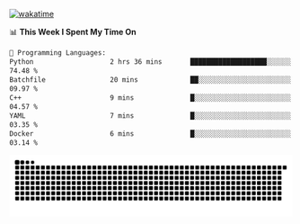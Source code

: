 [![wakatime](https://wakatime.com/badge/user/384f91c6-4eee-411f-8f3b-1b691f58a544.svg)](https://wakatime.com/@384f91c6-4eee-411f-8f3b-1b691f58a544)

<!--START_SECTION:waka-->
📊 **This Week I Spent My Time On** 

```text
💬 Programming Languages: 
Python                   2 hrs 36 mins       ███████████████████░░░░░░   74.48 % 
Batchfile                20 mins             ██░░░░░░░░░░░░░░░░░░░░░░░   09.97 % 
C++                      9 mins              █░░░░░░░░░░░░░░░░░░░░░░░░   04.57 % 
YAML                     7 mins              █░░░░░░░░░░░░░░░░░░░░░░░░   03.35 % 
Docker                   6 mins              █░░░░░░░░░░░░░░░░░░░░░░░░   03.14 % 
```


<!--END_SECTION:waka-->

<picture>
  <source media="(prefers-color-scheme: dark)" srcset="https://raw.githubusercontent.com/fuwx295/fuwx295/output/github-contribution-grid-snake-dark.svg">
  <source media="(prefers-color-scheme: light)" srcset="https://raw.githubusercontent.com/fuwx295/fuwx295/output/github-contribution-grid-snake.svg">
  <img alt="github contribution grid snake animation" src="https://raw.githubusercontent.com/fuwx295/fuwx295/output/github-contribution-grid-snake.svg">
</picture>
